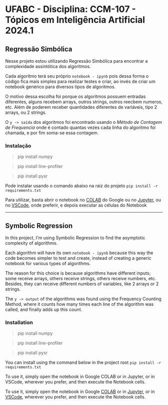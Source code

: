 # UFABC - Disciplina: CCM-107 - Tópicos em Inteligência Artificial 2024.1

## Regressão Simbólica

Nesse projeto estou utilizando Regressão Simbólica para encontrar a complexidade assintótica dos algoritmos.

Cada algoritmo terá seu próprio `notebook - ipynb` pois dessa forma o código fica mais simples para realizar testes e criar, ao invés de criar um notebook genérico para diversos tipos de algoritmos.

O motivo dessa escolha foi porque os algoritmos possuem entradas diferentes, alguns recebem arrays, outros strings, outros reecbem numeros, etc. Além de poderem receber quantidades diferentes de variáveis, tipo 2 arrays, ou 2 strings.

O `y -> saída` dos algoritmos foi encontrado usando o *Método de Contagem de Frequencia* onde é contado quantas vezes cada linha do algoritmo foi chamada, e por fim soma-se essa contagem.

### Instalação

>pip install numpy

>pip install line-profiler

>pip install pysr

Pode instalar usando o comando abaixo na raiz do projeto
`pip install -r requirements.txt`

Para utilizar, basta abrir o notebook no [COLAB](https://colab.research.google.com/) do Google ou no [Jupyter](https://jupyter.org/install), ou no [VSCode](https://code.visualstudio.com/), onde preferir, e depois executar as células do Notebook

---

## Symbolic Regression

In this project, I'm using Symbolic Regression to find the asymptotic complexity of algorithms.

Each algorithm will have its own `notebook - ipynb` because this way the code becomes simpler to test and create, instead of creating a generic notebook for various types of algorithms.

The reason for this choice is because algorithms have different inputs; some receive arrays, others receive strings, others receive numbers, etc. Besides, they can receive different numbers of variables, like 2 arrays or 2 strings.

The `y -> output` of the algorithms was found using the Frequency Counting Method, where it counts how many times each line of the algorithm was called, and finally adds up this count.

### Installation

>pip install numpy

>pip install line-profiler

>pip install pysr

You can install using the command below in the project root
`pip install -r requirements.txt`

To use it, simply open the notebook in Google COLAB or in Jupyter, or in VSCode, wherever you prefer, and then execute the Notebook cells.

To use it, simply open the notebook in Google [COLAB](https://colab.research.google.com/)  or in [Jupyter](https://jupyter.org/install), or in [VSCode](https://code.visualstudio.com/), wherever you prefer, and then execute the Notebook cells.